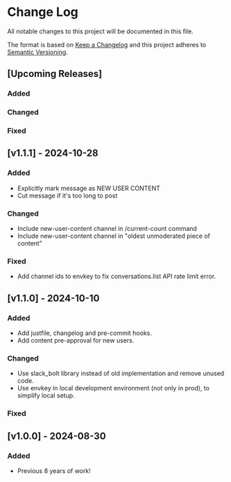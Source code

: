# Change Log

All notable changes to this project will be documented in this file.

The format is based on [Keep a Changelog](http://keepachangelog.com/)
and this project adheres to [Semantic Versioning](http://semver.org/).

## [Upcoming Releases]

### Added

### Changed

### Fixed

## [v1.1.1] - 2024-10-28

### Added
- Explicitly mark message as NEW USER CONTENT
- Cut message if it's too long to post

### Changed
- Include new-user-content channel in /current-count command
- Include new-user-content channel in "oldest unmoderated piece of content"

### Fixed
- Add channel ids to envkey to fix conversations.list API rate limit error.


## [v1.1.0] - 2024-10-10

### Added
- Add justfile, changelog and pre-commit hooks.
- Add content pre-approval for new users.

### Changed
- Use slack_bolt library instead of old implementation and remove unused code.
- Use envkey in local development environment (not only in prod), to simplify local setup.

### Fixed

## [v1.0.0] - 2024-08-30

### Added
- Previous 8 years of work!
